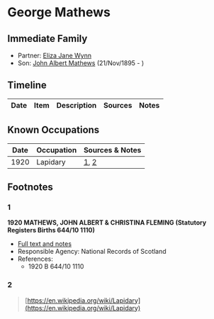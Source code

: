 ﻿---
layout: person
subject_key: i7150388
permalink: /people/i7150388
---

# George Mathews

## Immediate Family

* Partner: [Eliza Jane Wynn](./@63437677@-eliza-jane-wynn-b-d.md)
* Son: [John Albert Mathews](./@5643892@-john-albert-mathews-b1895-11-21-d.md) (21/Nov/1895 - )

## Timeline

Date | Item | Description | Sources | Notes
---|---|---|---|---

## Known Occupations

Date | Occupation | Sources & Notes
---|---|---
1920 | Lapidary | [1](#1), [2](#2)

## Footnotes

### 1

**1920 MATHEWS, JOHN ALBERT & CHRISTINA FLEMING (Statutory Registers Births 644/10 1110)**

* [Full text and notes](../sources/@22441442@-1920-mathews,-john-albert-&-christina-fleming-statutory-registers-births-644-10-1110-.md)
* Responsible Agency: National Records of Scotland
* References: 
  * 1920 B 644/10 1110

### 2

> [https://en.wikipedia.org/wiki/Lapidary](https://en.wikipedia.org/wiki/Lapidary)
>


